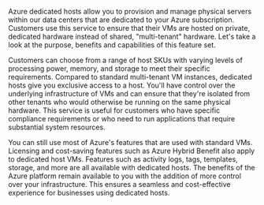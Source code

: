Azure dedicated hosts allow you to provision and manage physical servers within our data centers that are dedicated to your Azure subscription. Customers use this service to ensure that their VMs are hosted on private, dedicated hardware instead of shared, "multi-tenant" hardware. Let's take a look at the purpose, benefits and capabilities of this feature set.

Customers can choose from a range of host SKUs with varying levels of processing power, memory, and storage to meet their specific requirements. Compared to standard multi-tenant VM instances, dedicated hosts give you exclusive access to a host. You'll have control over the underlying infrastructure of VMs and can ensure that they're isolated from other tenants who would otherwise be running on the same physical hardware. This service is useful for customers who have specific compliance requirements or who need to run applications that require substantial system resources.

You can still use most of Azure's features that are used with standard VMs. Licensing and cost-saving features such as Azure Hybrid Benefit also apply to dedicated host VMs. Features such as activity logs, tags, templates, storage, and more are all available with dedicated hosts. The benefits of the Azure platform remain available to you with the addition of more control over your infrastructure. This ensures a seamless and cost-effective experience for businesses using dedicated hosts.